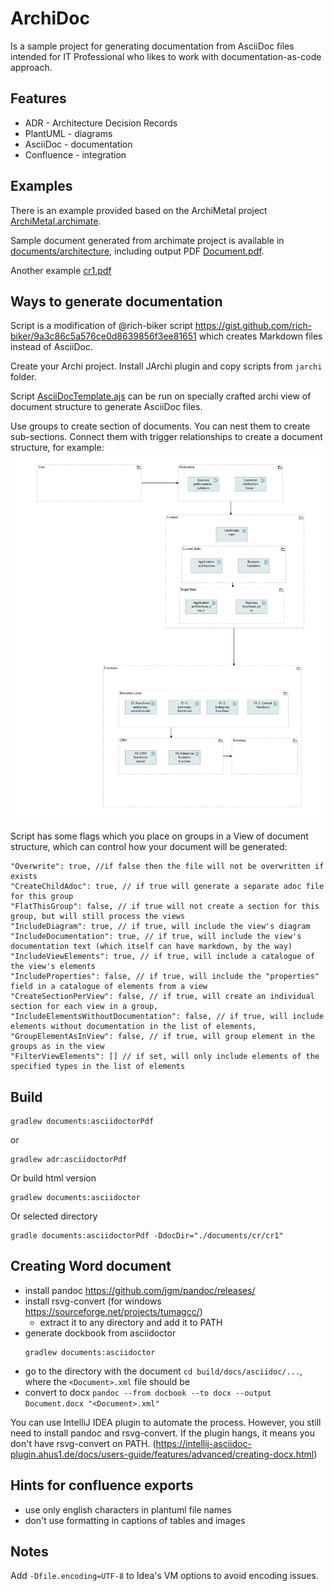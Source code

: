 # ArchiDoc 

Is a sample project for generating documentation from AsciiDoc files intended for IT Professional who likes to work with documentation-as-code approach.

## Features

* ADR - Architecture Decision Records
* PlantUML - diagrams
* AsciiDoc - documentation
* Confluence - integration

## Examples

There is an example provided based on the ArchiMetal project [ArchiMetal.archimate](ArchiMetal.archimate).

Sample document generated from archimate project is available in [documents/architecture](documents/architecture), including output PDF [Document.pdf](documents%2Farchitecture%2FDocument.pdf).

Another example [cr1.pdf](documents/cr/cr1/cr1.pdf)

## Ways to generate documentation

Script is a modification of @rich-biker script https://gist.github.com/rich-biker/9a3c86c5a576ce0d8639856f3ee81651 which creates Markdown files instead of AsciiDoc.

Create your Archi project. Install JArchi plugin and copy scripts from `jarchi` folder.

Script [AsciiDocTemplate.ajs](jarchi%2FExport%20To%2FAsciiDocTemplate.ajs) can be run on specially crafted archi view of document structure to generate AsciiDoc files.

Use groups to create section of documents. You can nest them to create sub-sections. Connect them with trigger relationships to create a document structure, for example:
![example-docs.png](readme_files%2Fexample-docs.png)

Script has some flags which you place on groups in a View of document structure, which can control how your document will be generated:

```
"Overwrite": true, //if false then the file will not be overwritten if exists
"CreateChildAdoc": true, // if true will generate a separate adoc file for this group
"FlatThisGroup": false, // if true will not create a section for this group, but will still process the views
"IncludeDiagram": true, // if true, will include the view's diagram
"IncludeDocumentation": true, // if true, will include the view's documentation text (which itself can have markdown, by the way)
"IncludeViewElements": true, // if true, will include a catalogue of the view's elements
"IncludeProperties": false, // if true, will include the "properties" field in a catalogue of elements from a view
"CreateSectionPerView": false, // if true, will create an individual section for each view in a group,
"IncludeElementsWithoutDocumentation": false, // if true, will include elements without documentation in the list of elements,
"GroupElementAsInView": false, // if true, will group element in the groups as in the view
"FilterViewElements": [] // if set, will only include elements of the specified types in the list of elements
```

## Build

```
gradlew documents:asciidoctorPdf
```
or
```
gradlew adr:asciidoctorPdf
```

Or build html version
```
gradlew documents:asciidoctor
```

Or selected directory
```
gradle documents:asciidoctorPdf -DdocDir="./documents/cr/cr1"
```

## Creating Word document

* install pandoc https://github.com/jgm/pandoc/releases/
* install rsvg-convert (for windows https://sourceforge.net/projects/tumagcc/)
  * extract it to any directory and add it to PATH 
* generate dockbook from asciidoctor
  ```
  gradlew documents:asciidoctor
  ```
* go to the directory with the document `cd build/docs/asciidoc/...`, where the `<Document>.xml` file should be
* convert to docx `pandoc --from docbook --to docx --output Document.docx "<Document>.xml"`

You can use IntelliJ IDEA plugin to automate the process. However, you still need to install pandoc and rsvg-convert. If the plugin hangs, it means you don't have rsvg-convert on PATH. (https://intellij-asciidoc-plugin.ahus1.de/docs/users-guide/features/advanced/creating-docx.html)

## Hints for confluence exports

* use only english characters in plantuml file names
* don't use formatting in captions of tables and images

## Notes

Add `-Dfile.encoding=UTF-8` to Idea's VM options to avoid encoding issues.